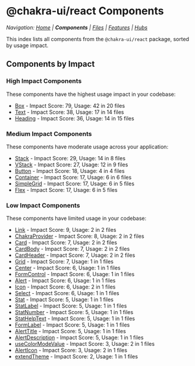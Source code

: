# @chakra-ui/react Components

*Navigation: [Home](../../index.md) | **Components** | [Files](../../files.md) | [Features](../../features.md) | [Hubs](../../hubs.md)*



This index lists all components from the `@chakra-ui/react` package, sorted by usage impact.

## Components by Impact

### High Impact Components

These components have the highest usage impact in your codebase:

- [Box](./Box.md) - Impact Score: 79, Usage: 42 in 20 files
- [Text](./Text.md) - Impact Score: 38, Usage: 17 in 14 files
- [Heading](./Heading.md) - Impact Score: 36, Usage: 14 in 15 files

### Medium Impact Components

These components have moderate usage across your application:

- [Stack](./Stack.md) - Impact Score: 29, Usage: 14 in 8 files
- [VStack](./VStack.md) - Impact Score: 27, Usage: 12 in 9 files
- [Button](./Button.md) - Impact Score: 18, Usage: 4 in 4 files
- [Container](./Container.md) - Impact Score: 17, Usage: 6 in 6 files
- [SimpleGrid](./SimpleGrid.md) - Impact Score: 17, Usage: 6 in 5 files
- [Flex](./Flex.md) - Impact Score: 17, Usage: 6 in 5 files

### Low Impact Components

These components have limited usage in your codebase:

- [Link](./Link.md) - Impact Score: 9, Usage: 2 in 2 files
- [ChakraProvider](./ChakraProvider.md) - Impact Score: 8, Usage: 2 in 2 files
- [Card](./Card.md) - Impact Score: 7, Usage: 2 in 2 files
- [CardBody](./CardBody.md) - Impact Score: 7, Usage: 2 in 2 files
- [CardHeader](./CardHeader.md) - Impact Score: 7, Usage: 2 in 2 files
- [Grid](./Grid.md) - Impact Score: 7, Usage: 1 in 1 files
- [Center](./Center.md) - Impact Score: 6, Usage: 1 in 1 files
- [FormControl](./FormControl.md) - Impact Score: 6, Usage: 1 in 1 files
- [Alert](./Alert.md) - Impact Score: 6, Usage: 1 in 1 files
- [Icon](./Icon.md) - Impact Score: 6, Usage: 2 in 1 files
- [Select](./Select.md) - Impact Score: 6, Usage: 1 in 1 files
- [Stat](./Stat.md) - Impact Score: 5, Usage: 1 in 1 files
- [StatLabel](./StatLabel.md) - Impact Score: 5, Usage: 1 in 1 files
- [StatNumber](./StatNumber.md) - Impact Score: 5, Usage: 1 in 1 files
- [StatHelpText](./StatHelpText.md) - Impact Score: 5, Usage: 1 in 1 files
- [FormLabel](./FormLabel.md) - Impact Score: 5, Usage: 1 in 1 files
- [AlertTitle](./AlertTitle.md) - Impact Score: 5, Usage: 1 in 1 files
- [AlertDescription](./AlertDescription.md) - Impact Score: 5, Usage: 1 in 1 files
- [useColorModeValue](./useColorModeValue.md) - Impact Score: 3, Usage: 2 in 1 files
- [AlertIcon](./AlertIcon.md) - Impact Score: 3, Usage: 2 in 1 files
- [extendTheme](./extendTheme.md) - Impact Score: 2, Usage: 1 in 1 files
